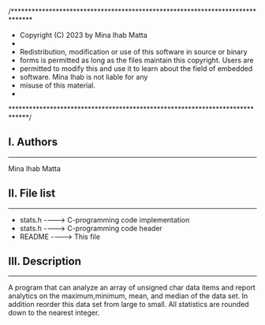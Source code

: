 /******************************************************************************
 * Copyright (C) 2023 by Mina Ihab Matta
 *
 * Redistribution, modification or use of this software in source or binary
 * forms is permitted as long as the files maintain this copyright. Users are
 * permitted to modify this and use it to learn about the field of embedded
 * software. Mina Ihab is not liable for any
 * misuse of this material.
 *
 *****************************************************************************/
## I. Authors
---

Mina Ihab Matta

## II. File list
---

- stats.h     ---->     C-programming code implementation
- stats.h     ---->     C-programming code header
- README      ---->     This file

## III. Description
---

A program that can analyze an array of unsigned char data items and report analytics on the maximum,minimum, mean, and median of the data set. In addition reorder this data set from large to small. All statistics are rounded down to the nearest integer.

